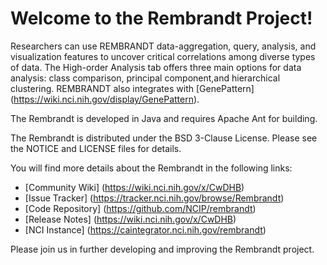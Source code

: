 Welcome to the Rembrandt Project!
=====================================

Researchers can use REMBRANDT data-aggregation, query, analysis, and visualization features to uncover critical 
correlations among diverse types of data. The High-order Analysis tab offers three main options for data 
analysis: class comparison, principal component,and hierarchical clustering. REMBRANDT also integrates with
[GenePattern] (https://wiki.nci.nih.gov/display/GenePattern).

The Rembrandt is developed in Java and requires Apache Ant for building.

The Rembrandt is distributed under the BSD 3-Clause License.
Please see the NOTICE and LICENSE files for details.

You will find more details about the Rembrandt in the following links:

 * [Community Wiki] (https://wiki.nci.nih.gov/x/CwDHB)
 * [Issue Tracker] (https://tracker.nci.nih.gov/browse/Rembrandt)
 * [Code Repository] (https://github.com/NCIP/rembrandt)
 * [Release Notes] (https://wiki.nci.nih.gov/x/CwDHB)
 * [NCI Instance] (https://caintegrator.nci.nih.gov/rembrandt)
 

Please join us in further developing and improving the Rembrandt project.
